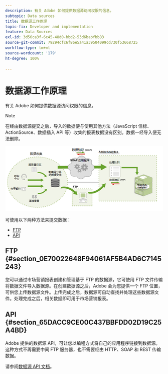 ```yaml
---
description: 有关 Adobe 如何提供数据源访问权限的信息。
subtopic: Data sources
title: 数据源工作原理
topic-fix: Developer and implementation
feature: Data Sources
exl-id: 3d56ca3f-6c45-48d0-bbd2-53d6babfbb83
source-git-commit: 79294cfc6f86e5a41a39504099cd730f53668725
workflow-type: tm+mt
source-wordcount: '179'
ht-degree: 100%

---
```


# 数据源工作原理

有关 Adobe 如何提供数据源访问权限的信息。

>[!NOTE]
>
>在经由数据源提交之后，导入的数据便与使用其他方法（JavaScript 信标、ActionSource、数据插入 API 等）收集的报表数据没有区别。数据一经导入便无法删除。

![](assets/data_sources_overview.png)

可使用以下两种方法来提交数据：

* [FTP](/help/import/c-data-sources/datasrc-how-data-sources-works.md#section_0E70022648F94061AF5B4AD6C7145243)
* [API](/help/import/c-data-sources/datasrc-how-data-sources-works.md#section_65DACC9CE00C437BBFDD02D19C25A4BD)

## FTP {#section_0E70022648F94061AF5B4AD6C7145243}

您可以通过市场营销报表创建和管理基于 FTP 的数据源，它可使用 FTP 文件传输将数据文件导入数据源。在创建数据源之后，Adobe 会为您提供一个 FTP 位置，可供您上传数据源文件。上传完成之后，数据源可自动查找并处理这些数据源文件。处理完成之后，相关数据即可用于市场营销报表。

## API {#section_65DACC9CE00C437BBFDD02D19C25A4BD}

Adobe 提供的数据源 API，可让您以编程方式将自己的应用程序链接到数据源。这种方式不再需要中间 FTP 服务器，也不需要经由 HTTP、SOAP 和 REST 传输数据。

请参阅[数据源 API 文档](https://github.com/AdobeDocs/analytics-1.4-apis/tree/master/docs/data-sources-api)。
